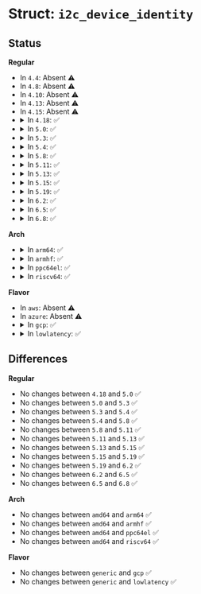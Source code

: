 # Struct: <code>i2c_device_identity</code>

## Status
<b>Regular</b>
<ul>
<li>
In <code>4.4</code>: Absent ⚠️
</li>
<li>
In <code>4.8</code>: Absent ⚠️
</li>
<li>
In <code>4.10</code>: Absent ⚠️
</li>
<li>
In <code>4.13</code>: Absent ⚠️
</li>
<li>
In <code>4.15</code>: Absent ⚠️
</li>
<li>
<details>
<summary>In <code>4.18</code>: ✅</summary>

```c
struct i2c_device_identity {
    u16 manufacturer_id;
    u16 part_id;
    u8 die_revision;
};
```
</details>
</li>
<li>
<details>
<summary>In <code>5.0</code>: ✅</summary>

```c
struct i2c_device_identity {
    u16 manufacturer_id;
    u16 part_id;
    u8 die_revision;
};
```
</details>
</li>
<li>
<details>
<summary>In <code>5.3</code>: ✅</summary>

```c
struct i2c_device_identity {
    u16 manufacturer_id;
    u16 part_id;
    u8 die_revision;
};
```
</details>
</li>
<li>
<details>
<summary>In <code>5.4</code>: ✅</summary>

```c
struct i2c_device_identity {
    u16 manufacturer_id;
    u16 part_id;
    u8 die_revision;
};
```
</details>
</li>
<li>
<details>
<summary>In <code>5.8</code>: ✅</summary>

```c
struct i2c_device_identity {
    u16 manufacturer_id;
    u16 part_id;
    u8 die_revision;
};
```
</details>
</li>
<li>
<details>
<summary>In <code>5.11</code>: ✅</summary>

```c
struct i2c_device_identity {
    u16 manufacturer_id;
    u16 part_id;
    u8 die_revision;
};
```
</details>
</li>
<li>
<details>
<summary>In <code>5.13</code>: ✅</summary>

```c
struct i2c_device_identity {
    u16 manufacturer_id;
    u16 part_id;
    u8 die_revision;
};
```
</details>
</li>
<li>
<details>
<summary>In <code>5.15</code>: ✅</summary>

```c
struct i2c_device_identity {
    u16 manufacturer_id;
    u16 part_id;
    u8 die_revision;
};
```
</details>
</li>
<li>
<details>
<summary>In <code>5.19</code>: ✅</summary>

```c
struct i2c_device_identity {
    u16 manufacturer_id;
    u16 part_id;
    u8 die_revision;
};
```
</details>
</li>
<li>
<details>
<summary>In <code>6.2</code>: ✅</summary>

```c
struct i2c_device_identity {
    u16 manufacturer_id;
    u16 part_id;
    u8 die_revision;
};
```
</details>
</li>
<li>
<details>
<summary>In <code>6.5</code>: ✅</summary>

```c
struct i2c_device_identity {
    u16 manufacturer_id;
    u16 part_id;
    u8 die_revision;
};
```
</details>
</li>
<li>
<details>
<summary>In <code>6.8</code>: ✅</summary>

```c
struct i2c_device_identity {
    u16 manufacturer_id;
    u16 part_id;
    u8 die_revision;
};
```
</details>
</li>
</ul>
<b>Arch</b>
<ul>
<li>
<details>
<summary>In <code>arm64</code>: ✅</summary>

```c
struct i2c_device_identity {
    u16 manufacturer_id;
    u16 part_id;
    u8 die_revision;
};
```
</details>
</li>
<li>
<details>
<summary>In <code>armhf</code>: ✅</summary>

```c
struct i2c_device_identity {
    u16 manufacturer_id;
    u16 part_id;
    u8 die_revision;
};
```
</details>
</li>
<li>
<details>
<summary>In <code>ppc64el</code>: ✅</summary>

```c
struct i2c_device_identity {
    u16 manufacturer_id;
    u16 part_id;
    u8 die_revision;
};
```
</details>
</li>
<li>
<details>
<summary>In <code>riscv64</code>: ✅</summary>

```c
struct i2c_device_identity {
    u16 manufacturer_id;
    u16 part_id;
    u8 die_revision;
};
```
</details>
</li>
</ul>
<b>Flavor</b>
<ul>
<li>
In <code>aws</code>: Absent ⚠️
</li>
<li>
In <code>azure</code>: Absent ⚠️
</li>
<li>
<details>
<summary>In <code>gcp</code>: ✅</summary>

```c
struct i2c_device_identity {
    u16 manufacturer_id;
    u16 part_id;
    u8 die_revision;
};
```
</details>
</li>
<li>
<details>
<summary>In <code>lowlatency</code>: ✅</summary>

```c
struct i2c_device_identity {
    u16 manufacturer_id;
    u16 part_id;
    u8 die_revision;
};
```
</details>
</li>
</ul>

## Differences
<b>Regular</b>
<ul>
<li>
No changes between <code>4.18</code> and <code>5.0</code> ✅
</li>
<li>
No changes between <code>5.0</code> and <code>5.3</code> ✅
</li>
<li>
No changes between <code>5.3</code> and <code>5.4</code> ✅
</li>
<li>
No changes between <code>5.4</code> and <code>5.8</code> ✅
</li>
<li>
No changes between <code>5.8</code> and <code>5.11</code> ✅
</li>
<li>
No changes between <code>5.11</code> and <code>5.13</code> ✅
</li>
<li>
No changes between <code>5.13</code> and <code>5.15</code> ✅
</li>
<li>
No changes between <code>5.15</code> and <code>5.19</code> ✅
</li>
<li>
No changes between <code>5.19</code> and <code>6.2</code> ✅
</li>
<li>
No changes between <code>6.2</code> and <code>6.5</code> ✅
</li>
<li>
No changes between <code>6.5</code> and <code>6.8</code> ✅
</li>
</ul>
<b>Arch</b>
<ul>
<li>
No changes between <code>amd64</code> and <code>arm64</code> ✅
</li>
<li>
No changes between <code>amd64</code> and <code>armhf</code> ✅
</li>
<li>
No changes between <code>amd64</code> and <code>ppc64el</code> ✅
</li>
<li>
No changes between <code>amd64</code> and <code>riscv64</code> ✅
</li>
</ul>
<b>Flavor</b>
<ul>
<li>
No changes between <code>generic</code> and <code>gcp</code> ✅
</li>
<li>
No changes between <code>generic</code> and <code>lowlatency</code> ✅
</li>
</ul>
